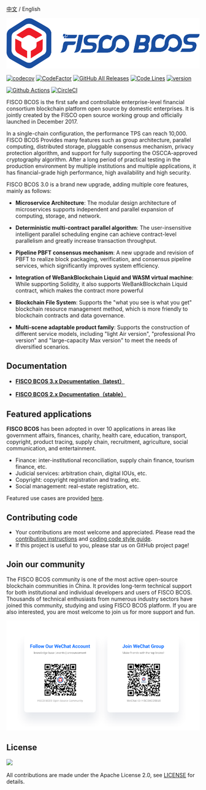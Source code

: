 [中文](../README.md) / English

![](./FISCO_BCOS_Logo.svg)

[![codecov](https://codecov.io/gh/FISCO-BCOS/FISCO-BCOS/branch/master/graph/badge.svg)](https://codecov.io/gh/FISCO-BCOS/FISCO-BCOS)
[![CodeFactor](https://www.codefactor.io/repository/github/fisco-bcos/FISCO-BCOS/badge)](https://www.codefactor.io/repository/github/fisco-bcos/FISCO-BCOS)
[![GitHub All Releases](https://img.shields.io/github/downloads/FISCO-BCOS/FISCO-BCOS/total.svg)](https://github.com/FISCO-BCOS/FISCO-BCOS)
[![Code Lines](https://tokei.rs/b1/github/FISCO-BCOS/FISCO-BCOS?category=code)](https://github.com/FISCO-BCOS/FISCO-BCOS)
 [![version](https://img.shields.io/github/tag/FISCO-BCOS/FISCO-BCOS.svg)](https://github.com/FISCO-BCOS/FISCO-BCOS/releases/latest)

[![Github Actions](https://github.com/FISCO-BCOS/FISCO-BCOS/workflows/FISCO-BCOS%20GitHub%20Actions/badge.svg)](https://travis-ci.org/FISCO-BCOS/FISCO-BCOS)
[![CircleCI](https://circleci.com/gh/FISCO-BCOS/FISCO-BCOS.svg?style=shield)](https://circleci.com/gh/FISCO-BCOS/FISCO-BCOS)


FISCO BCOS is the first safe and controllable enterprise-level financial consortium blockchain platform open source by domestic enterprises. It is jointly created by the FISCO open source working group and officially launched in December 2017.

In a single-chain configuration, the performance TPS can reach 10,000. FISCO BCOS Provides many features such as group architecture, parallel computing, distributed storage, pluggable consensus mechanism, privacy protection algorithm, and support for fully supporting the OSCCA-approved cryptography algorithm. After a long period of practical testing in the production environment by multiple institutions and multiple applications, it has financial-grade high performance, high availability and high security.

FISCO BCOS 3.0 is a brand new upgrade, adding multiple core features, mainly as follows:

- **Microservice Architecture**: The modular design architecture of microservices supports independent and parallel expansion of computing, storage, and network.

- **Deterministic multi-contract parallel algorithm**: The user-insensitive intelligent parallel scheduling engine can achieve contract-level parallelism and greatly increase transaction throughput.

- **Pipeline PBFT consensus mechanism**: A new upgrade and revision of PBFT to realize block packaging, verification, and consensus pipeline services, which significantly improves system efficiency.

- **Integration of WeBankBlockchain Liquid and WASM virtual machine**: While supporting Solidity, it also supports WeBankBlockchain Liquid contract, which makes the contract more powerful

- **Blockchain File System**: Supports the "what you see is what you get" blockchain resource management method, which is more friendly to blockchain contracts and data governance.

- **Multi-scene adaptable product family**: Supports the construction of different service models, including "light Air version", "professional Pro version" and "large-capacity Max version" to meet the needs of diversified scenarios.

## Documentation

- **[FISCO BCOS 3.x Documentation（latest）](https://fisco-bcos-doc.readthedocs.io/zh_CN/latest/)**

- **[FISCO BCOS 2.x Documentation（stable）](https://fisco-bcos-documentation.readthedocs.io/zh_CN/latest/)**

## Featured applications

**FISCO BCOS** has been adopted in over 10 applications in areas like government affairs, finances, charity, health care, education, transport, copyright, product tracing, supply chain, recruitment, agriculture, social communication, and entertainment.

- Finance: inter-institutional reconciliation, supply chain finance, tourism finance, etc.
- Judicial services: arbitration chain, digital IOUs, etc.
- Copyright: copyright registration and trading, etc.
- Social management: real-estate registration, etc.

Featured use cases are provided [here](http://www.fisco-bcos.org/assets/docs/FISCO%20BCOS%20-%20Featured%20Cases.pdf).

## Contributing code

- Your contributions are most welcome and appreciated. Please read the [contribution instructions](https://mp.weixin.qq.com/s/_w_auH8X4SQQWO3lhfNrbQ) and [coding code style guide](CODING_STYLE.md).
- If this project is useful to you, please star us on GitHub project page!

## Join our community

The FISCO BCOS community is one of the most active open-source blockchain communities in China. It provides long-term technical support for both institutional and individual developers and users of FISCO BCOS. Thousands of technical enthusiasts from numerous industry sectors have joined this community, studying and using FISCO BCOS platform. If you are also interested, you are most welcome to join us for more support and fun.

![](https://raw.githubusercontent.com/FISCO-BCOS/LargeFiles/master/images/QR_image_en.png)


## License

[![](https://img.shields.io/github/license/FISCO-BCOS/FISCO-BCOS.svg)](./LICENSE)

All contributions are made under the Apache License 2.0, see [LICENSE](./LICENSE) for details.
